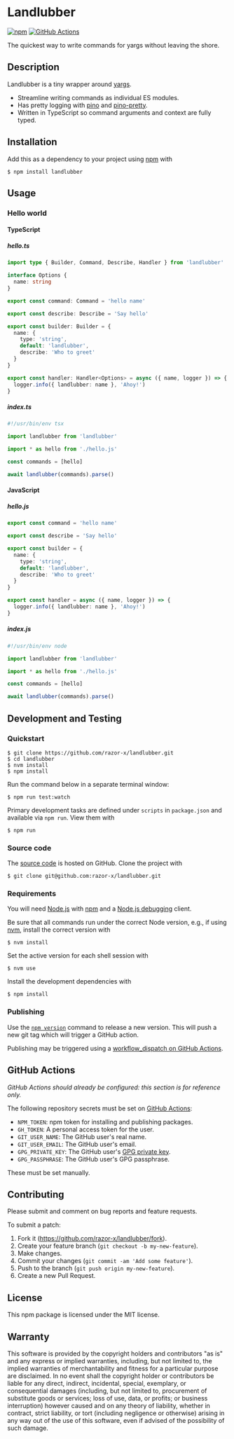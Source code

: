 # Landlubber

[![npm](https://img.shields.io/npm/v/landlubber.svg)](https://www.npmjs.com/package/landlubber)
[![GitHub Actions](https://github.com/razor-x/landlubber/actions/workflows/check.yml/badge.svg)](https://github.com/razor-x/landlubber/actions/workflows/check.yml)

The quickest way to write commands for yargs without leaving the shore.

## Description

Landlubber is a tiny wrapper around [yargs].

- Streamline writing commands as individual ES modules.
- Has pretty logging with [pino] and [pino-pretty].
- Written in TypeScript so command arguments and context are fully typed.

[pino]: https://getpino.io/
[pino-pretty]: https://github.com/pinojs/pino-pretty
[yargs]: https://yargs.js.org/

## Installation

Add this as a dependency to your project using [npm] with

```
$ npm install landlubber
```

[npm]: https://www.npmjs.com/

## Usage

### Hello world

#### TypeScript

##### hello.ts

```ts
import type { Builder, Command, Describe, Handler } from 'landlubber'

interface Options {
  name: string
}

export const command: Command = 'hello name'

export const describe: Describe = 'Say hello'

export const builder: Builder = {
  name: {
    type: 'string',
    default: 'landlubber',
    describe: 'Who to greet'
  }
}

export const handler: Handler<Options> = async ({ name, logger }) => {
  logger.info({ landlubber: name }, 'Ahoy!')
}
```

##### index.ts

```ts
#!/usr/bin/env tsx

import landlubber from 'landlubber'

import * as hello from './hello.js'

const commands = [hello]

await landlubber(commands).parse()
```

#### JavaScript

##### hello.js

```ts
export const command = 'hello name'

export const describe = 'Say hello'

export const builder = {
  name: {
    type: 'string',
    default: 'landlubber',
    describe: 'Who to greet'
  }
}

export const handler = async ({ name, logger }) => {
  logger.info({ landlubber: name }, 'Ahoy!')
}
```

##### index.js

```js
#!/usr/bin/env node

import landlubber from 'landlubber'

import * as hello from './hello.js'

const commands = [hello]

await landlubber(commands).parse()
```

## Development and Testing

### Quickstart

```
$ git clone https://github.com/razor-x/landlubber.git
$ cd landlubber
$ nvm install
$ npm install
```

Run the command below in a separate terminal window:

```
$ npm run test:watch
```

Primary development tasks are defined under `scripts` in `package.json`
and available via `npm run`.
View them with

```
$ npm run
```

### Source code

The [source code] is hosted on GitHub.
Clone the project with

```
$ git clone git@github.com:razor-x/landlubber.git
```

[source code]: https://github.com/razor-x/landlubber

### Requirements

You will need [Node.js] with [npm] and a [Node.js debugging] client.

Be sure that all commands run under the correct Node version, e.g.,
if using [nvm], install the correct version with

```
$ nvm install
```

Set the active version for each shell session with

```
$ nvm use
```

Install the development dependencies with

```
$ npm install
```

[Node.js]: https://nodejs.org/
[Node.js debugging]: https://nodejs.org/en/docs/guides/debugging-getting-started/
[npm]: https://www.npmjs.com/
[nvm]: https://github.com/creationix/nvm

### Publishing

Use the [`npm version`][npm-version] command to release a new version.
This will push a new git tag which will trigger a GitHub action.

Publishing may be triggered using a [workflow_dispatch on GitHub Actions].

[npm-version]: https://docs.npmjs.com/cli/version
[workflow_dispatch on GitHub Actions]: https://github.com/razor-x/landlubber/actions?query=workflow%3Aversion

## GitHub Actions

_GitHub Actions should already be configured: this section is for reference only._

The following repository secrets must be set on [GitHub Actions]:

- `NPM_TOKEN`: npm token for installing and publishing packages.
- `GH_TOKEN`: A personal access token for the user.
- `GIT_USER_NAME`: The GitHub user's real name.
- `GIT_USER_EMAIL`: The GitHub user's email.
- `GPG_PRIVATE_KEY`: The GitHub user's [GPG private key].
- `GPG_PASSPHRASE`: The GitHub user's GPG passphrase.

These must be set manually.

[GitHub Actions]: https://github.com/features/actions
[GPG private key]: https://github.com/marketplace/actions/import-gpg#prerequisites

## Contributing

Please submit and comment on bug reports and feature requests.

To submit a patch:

1. Fork it (https://github.com/razor-x/landlubber/fork).
2. Create your feature branch (`git checkout -b my-new-feature`).
3. Make changes.
4. Commit your changes (`git commit -am 'Add some feature'`).
5. Push to the branch (`git push origin my-new-feature`).
6. Create a new Pull Request.

## License

This npm package is licensed under the MIT license.

## Warranty

This software is provided by the copyright holders and contributors "as is" and
any express or implied warranties, including, but not limited to, the implied
warranties of merchantability and fitness for a particular purpose are
disclaimed. In no event shall the copyright holder or contributors be liable for
any direct, indirect, incidental, special, exemplary, or consequential damages
(including, but not limited to, procurement of substitute goods or services;
loss of use, data, or profits; or business interruption) however caused and on
any theory of liability, whether in contract, strict liability, or tort
(including negligence or otherwise) arising in any way out of the use of this
software, even if advised of the possibility of such damage.

